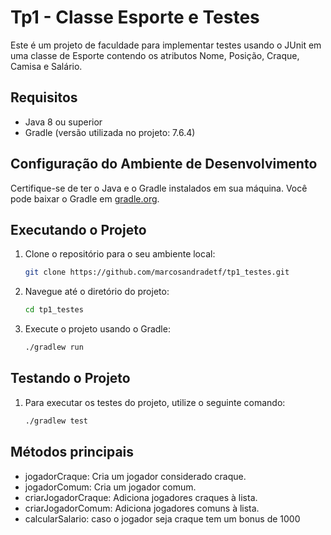 # Tp1 - Classe Esporte e Testes

Este é um projeto de faculdade para implementar testes usando o JUnit em uma classe de Esporte contendo os atributos Nome, Posição, Craque, Camisa e Salário.


## Requisitos

- Java 8 ou superior
- Gradle (versão utilizada no projeto: 7.6.4)

## Configuração do Ambiente de Desenvolvimento

Certifique-se de ter o Java e o Gradle instalados em sua máquina. Você pode baixar o Gradle em [gradle.org](https://gradle.org/).

## Executando o Projeto

1. Clone o repositório para o seu ambiente local:

   ```bash
   git clone https://github.com/marcosandradetf/tp1_testes.git

2. Navegue até o diretório do projeto:
    ```bash
   cd tp1_testes
3. Execute o projeto usando o Gradle:
   ```bash
   ./gradlew run

## Testando o Projeto

1. Para executar os testes do projeto, utilize o seguinte comando:
   ```bash 
   ./gradlew test 
   
## Métodos principais
* jogadorCraque: Cria um jogador considerado craque.
* jogadorComum: Cria um jogador comum.
* criarJogadorCraque: Adiciona jogadores craques à lista.
* criarJogadorComum: Adiciona jogadores comuns à lista.
* calcularSalario: caso o jogador seja craque tem um bonus de 1000
